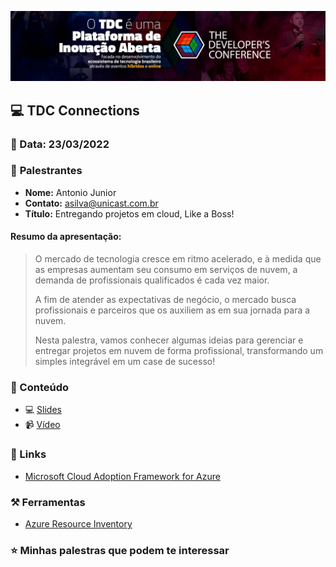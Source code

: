 <p align="center">
<img src="assets/images/tdc.jpg">
</p>

## 💻 **TDC Connections**
### 📅 Data: 23/03/2022

### 🎤 **Palestrantes**

- **Nome:** Antonio Junior
- **Contato:** asilva@unicast.com.br
- **Título:** Entregando projetos em cloud, Like a Boss!

#### **Resumo da apresentação:** 


> O mercado de tecnologia cresce em ritmo acelerado, e à medida que as empresas aumentam seu consumo em serviços de nuvem, a demanda de profissionais qualificados é cada vez maior.
> 
> A fim de atender as expectativas de negócio, o mercado busca profissionais e parceiros que os auxiliem as em sua jornada para a nuvem.
> 
> Nesta palestra, vamos conhecer algumas ideias para gerenciar e entregar projetos em nuvem de forma profissional, transformando um simples integrável em um case de sucesso!


### 💬 Conteúdo

- 💻 [Slides]() 
- 📹 [Vídeo]()

### 🔗 Links

- [Microsoft Cloud Adoption Framework for Azure]()

### ⚒️ Ferramentas

- [Azure Resource Inventory](https://github.com/azureinventory/ARI)


### ⭐ Minhas palestras que podem te interessar
